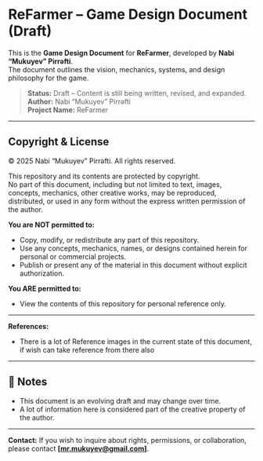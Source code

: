 # ReFarmer – Game Design Document (Draft)

This is the **Game Design Document** for **ReFarmer**, developed by **Nabi “Mukuyev” Pirrəfti**.  
The document outlines the vision, mechanics, systems, and design philosophy for the game.  

> **Status:** Draft – Content is still being written, revised, and expanded.  
> **Author:** Nabi “Mukuyev” Pirrəfti  
> **Project Name:** ReFarmer

---

## Copyright & License

© 2025 Nabi “Mukuyev” Pirrəfti. All rights reserved.  

This repository and its contents are protected by copyright.  
No part of this document, including but not limited to text, images, concepts, mechanics, other creative works, may be reproduced, distributed, or used in any form without the express written permission of the author.

**You are NOT permitted to:**
- Copy, modify, or redistribute any part of this repository.
- Use any concepts, mechanics, names, or designs contained herein for personal or commercial projects.
- Publish or present any of the material in this document without explicit authorization.

**You ARE permitted to:**
- View the contents of this repository for personal reference only.

---

**References:**
- There is a lot of Reference images in the current state of this document, if wish can take reference from there also 

---
## 📌 Notes
- This document is an evolving draft and may change over time.
- A lot of information here is considered part of the creative property of the author.

---
**Contact:** If you wish to inquire about rights, permissions, or collaboration, please contact **[mr.mukuyev@gmail.com]**.
